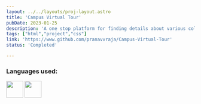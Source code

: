 ```yaml
---
layout: ../../layouts/proj-layout.astro
title: 'Campus Virtual Tour'
pubDate: 2023-01-25
description: 'A one stop platform for finding details about various colleges in India.'
tags: ["html","project","css"]
link: 'https://www.github.com/pranavvraja/Campus-Virtual-Tour'
status: 'Completed'

---
```


<h3>Languages used:</h3>
<img src="/html.png" width=45px>
<img src="/css.png" width=45px>